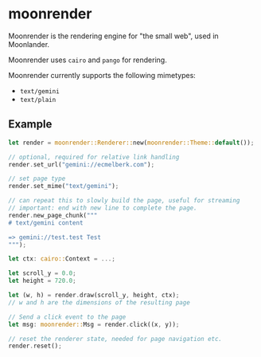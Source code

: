 # moonrender

Moonrender is the rendering engine for "the small web", used in Moonlander.

Moonrender uses `cairo` and `pango` for rendering.

Moonrender currently supports the following mimetypes:

- `text/gemini`
- `text/plain`

## Example

```rust
let render = moonrender::Renderer::new(moonrender::Theme::default());

// optional, required for relative link handling
render.set_url("gemini://ecmelberk.com");

// set page type
render.set_mime("text/gemini");

// can repeat this to slowly build the page, useful for streaming
// important: end with new line to complete the page.
render.new_page_chunk("""
# text/gemini content

=> gemini://test.test Test
""");

let ctx: cairo::Context = ...;

let scroll_y = 0.0;
let height = 720.0;

let (w, h) = render.draw(scroll_y, height, ctx);
// w and h are the dimensions of the resulting page

// Send a click event to the page
let msg: moonrender::Msg = render.click((x, y));

// reset the renderer state, needed for page navigation etc.
render.reset();
```
